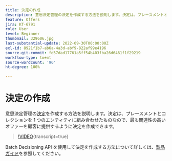 ```yaml
---
title: 決定の作成
description: 意思決定管理の決定を作成する方法を説明します。決定は、プレースメントとコレクションを 1 つのエンティティに組み合わせたものなので、最も関連性の高いオファーを顧客に提供するように決定を作成できます。
feature: Offers
jira: KT-6791
role: User
level: Beginner
thumbnail: 329606.jpg
last-substantial-update: 2022-09-30T00:00:00Z
exl-id: 8921f1b7-ab6a-4a3d-abf9-822af99e4196
source-git-commit: fd57dad17761a5ff54b403fba26d6461f1f29219
workflow-type: tm+mt
source-wordcount: '96'
ht-degree: 100%

---
```


# 決定の作成

意思決定管理の[決定](https://experienceleague.adobe.com/docs/journey-optimizer/using/offer-decisioning/create-manage-activities/create-offer-activities.html?lang=ja)を作成する方法を説明します。決定は、プレースメントとコレクションを 1 つのエンティティに組み合わせたものなので、最も関連性の高いオファーを顧客に提供するように決定を作成できます。

>[!VIDEO](https://video.tv.adobe.com/v/329606?quality=12&learn=on){transcript=true}

Batch Decisioning API を使用して決定を作成する方法について詳しくは、[製品ガイド](https://experienceleague.adobe.com/docs/journey-optimizer/using/offer-decisioning/api-reference/offer-delivery-api/batch-decisioning-api.html?lang=ja)を参照してください。
